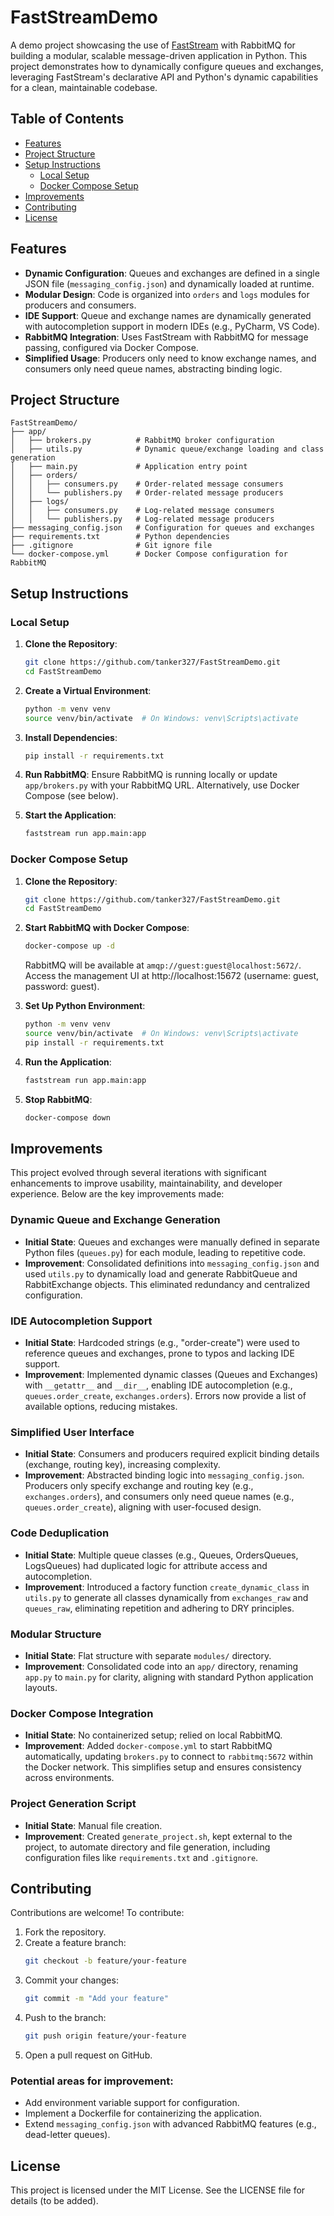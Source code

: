 # FastStreamDemo

A demo project showcasing the use of [FastStream](https://faststream.airt.ai/) with RabbitMQ for building a modular, scalable message-driven application in Python. This project demonstrates how to dynamically configure queues and exchanges, leveraging FastStream's declarative API and Python's dynamic capabilities for a clean, maintainable codebase.

## Table of Contents

- [Features](#features)
- [Project Structure](#project-structure)
- [Setup Instructions](#setup-instructions)
  - [Local Setup](#local-setup)
  - [Docker Compose Setup](#docker-compose-setup)
- [Improvements](#improvements)
- [Contributing](#contributing)
- [License](#license)

## Features

- **Dynamic Configuration**: Queues and exchanges are defined in a single JSON file (`messaging_config.json`) and dynamically loaded at runtime.
- **Modular Design**: Code is organized into `orders` and `logs` modules for producers and consumers.
- **IDE Support**: Queue and exchange names are dynamically generated with autocompletion support in modern IDEs (e.g., PyCharm, VS Code).
- **RabbitMQ Integration**: Uses FastStream with RabbitMQ for message passing, configured via Docker Compose.
- **Simplified Usage**: Producers only need to know exchange names, and consumers only need queue names, abstracting binding logic.

## Project Structure

```
FastStreamDemo/
├── app/
│   ├── brokers.py          # RabbitMQ broker configuration
│   ├── utils.py            # Dynamic queue/exchange loading and class generation
│   ├── main.py             # Application entry point
│   ├── orders/
│   │   ├── consumers.py    # Order-related message consumers
│   │   └── publishers.py   # Order-related message producers
│   ├── logs/
│   │   ├── consumers.py    # Log-related message consumers
│   │   └── publishers.py   # Log-related message producers
├── messaging_config.json   # Configuration for queues and exchanges
├── requirements.txt        # Python dependencies
├── .gitignore              # Git ignore file
└── docker-compose.yml      # Docker Compose configuration for RabbitMQ
```

## Setup Instructions

### Local Setup

1. **Clone the Repository**:
   ```bash
   git clone https://github.com/tanker327/FastStreamDemo.git
   cd FastStreamDemo
   ```

2. **Create a Virtual Environment**:
   ```bash
   python -m venv venv
   source venv/bin/activate  # On Windows: venv\Scripts\activate
   ```

3. **Install Dependencies**:
   ```bash
   pip install -r requirements.txt
   ```

4. **Run RabbitMQ**:
   Ensure RabbitMQ is running locally or update `app/brokers.py` with your RabbitMQ URL. Alternatively, use Docker Compose (see below).

5. **Start the Application**:
   ```bash
   faststream run app.main:app
   ```

### Docker Compose Setup

1. **Clone the Repository**:
   ```bash
   git clone https://github.com/tanker327/FastStreamDemo.git
   cd FastStreamDemo
   ```

2. **Start RabbitMQ with Docker Compose**:
   ```bash
   docker-compose up -d
   ```
   RabbitMQ will be available at `amqp://guest:guest@localhost:5672/`.
   Access the management UI at http://localhost:15672 (username: guest, password: guest).

3. **Set Up Python Environment**:
   ```bash
   python -m venv venv
   source venv/bin/activate  # On Windows: venv\Scripts\activate
   pip install -r requirements.txt
   ```

4. **Run the Application**:
   ```bash
   faststream run app.main:app
   ```

5. **Stop RabbitMQ**:
   ```bash
   docker-compose down
   ```

## Improvements

This project evolved through several iterations with significant enhancements to improve usability, maintainability, and developer experience. Below are the key improvements made:

### Dynamic Queue and Exchange Generation
- **Initial State**: Queues and exchanges were manually defined in separate Python files (`queues.py`) for each module, leading to repetitive code.
- **Improvement**: Consolidated definitions into `messaging_config.json` and used `utils.py` to dynamically load and generate RabbitQueue and RabbitExchange objects. This eliminated redundancy and centralized configuration.

### IDE Autocompletion Support
- **Initial State**: Hardcoded strings (e.g., "order-create") were used to reference queues and exchanges, prone to typos and lacking IDE support.
- **Improvement**: Implemented dynamic classes (Queues and Exchanges) with `__getattr__` and `__dir__`, enabling IDE autocompletion (e.g., `queues.order_create`, `exchanges.orders`). Errors now provide a list of available options, reducing mistakes.

### Simplified User Interface
- **Initial State**: Consumers and producers required explicit binding details (exchange, routing key), increasing complexity.
- **Improvement**: Abstracted binding logic into `messaging_config.json`. Producers only specify exchange and routing key (e.g., `exchanges.orders`), and consumers only need queue names (e.g., `queues.order_create`), aligning with user-focused design.

### Code Deduplication
- **Initial State**: Multiple queue classes (e.g., Queues, OrdersQueues, LogsQueues) had duplicated logic for attribute access and autocompletion.
- **Improvement**: Introduced a factory function `create_dynamic_class` in `utils.py` to generate all classes dynamically from `exchanges_raw` and `queues_raw`, eliminating repetition and adhering to DRY principles.

### Modular Structure
- **Initial State**: Flat structure with separate `modules/` directory.
- **Improvement**: Consolidated code into an `app/` directory, renaming `app.py` to `main.py` for clarity, aligning with standard Python application layouts.

### Docker Compose Integration
- **Initial State**: No containerized setup; relied on local RabbitMQ.
- **Improvement**: Added `docker-compose.yml` to start RabbitMQ automatically, updating `brokers.py` to connect to `rabbitmq:5672` within the Docker network. This simplifies setup and ensures consistency across environments.

### Project Generation Script
- **Initial State**: Manual file creation.
- **Improvement**: Created `generate_project.sh`, kept external to the project, to automate directory and file generation, including configuration files like `requirements.txt` and `.gitignore`.

## Contributing

Contributions are welcome! To contribute:

1. Fork the repository.
2. Create a feature branch:
   ```bash
   git checkout -b feature/your-feature
   ```
3. Commit your changes:
   ```bash
   git commit -m "Add your feature"
   ```
4. Push to the branch:
   ```bash
   git push origin feature/your-feature
   ```
5. Open a pull request on GitHub.

### Potential areas for improvement:
- Add environment variable support for configuration.
- Implement a Dockerfile for containerizing the application.
- Extend `messaging_config.json` with advanced RabbitMQ features (e.g., dead-letter queues).

## License

This project is licensed under the MIT License. See the LICENSE file for details (to be added).

